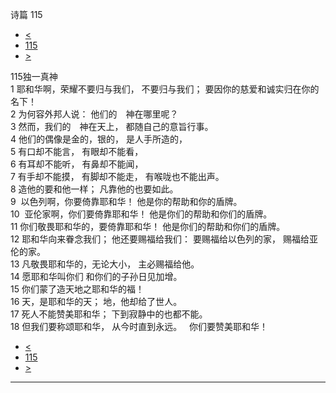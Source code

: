 ﻿





 诗篇 115




* [<](bible/PSA114.md)
* [115](bible/PSA.md)
* [>](bible/PSA116.md)



 
115独一真神  
1 耶和华啊，荣耀不要归与我们， 不要归与我们； 要因你的慈爱和诚实归在你的名下！     
2 为何容外邦人说： 他们的　神在哪里呢？  
3 然而，我们的　神在天上， 都随自己的意旨行事。  
4 他们的偶像是金的，银的， 是人手所造的，  
5 有口却不能言， 有眼却不能看，  
6 有耳却不能听， 有鼻却不能闻，  
7 有手却不能摸， 有脚却不能走， 有喉咙也不能出声。  
8 造他的要和他一样； 凡靠他的也要如此。     
9  以色列啊，你要倚靠耶和华！ 他是你的帮助和你的盾牌。  
10  亚伦家啊，你们要倚靠耶和华！ 他是你们的帮助和你们的盾牌。  
11 你们敬畏耶和华的，要倚靠耶和华！ 他是你们的帮助和你们的盾牌。     
12 耶和华向来眷念我们； 他还要赐福给我们： 要赐福给以色列的家， 赐福给亚伦的家。  
13 凡敬畏耶和华的，无论大小， 主必赐福给他。     
14 愿耶和华叫你们 和你们的子孙日见加增。  
15 你们蒙了造天地之耶和华的福！     
16 天，是耶和华的天； 地，他却给了世人。  
17 死人不能赞美耶和华； 下到寂静中的也都不能。  
18 但我们要称颂耶和华， 从今时直到永远。    你们要赞美耶和华！ 
* [<](bible/PSA114.md)
* [115](bible/PSA.md)
* [>](bible/PSA116.md)





---









